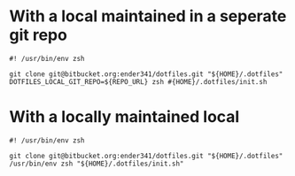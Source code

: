 With a local maintained in a seperate git repo
==============================================
```
#! /usr/bin/env zsh

git clone git@bitbucket.org:ender341/dotfiles.git "${HOME}/.dotfiles"
DOTFILES_LOCAL_GIT_REPO=${REPO_URL} zsh #{HOME}/.dotfiles/init.sh
```

With a locally maintained local
===============================
```
#! /usr/bin/env zsh

git clone git@bitbucket.org:ender341/dotfiles.git "${HOME}/.dotfiles"
/usr/bin/env zsh "${HOME}/.dotfiles/init.sh"

```
